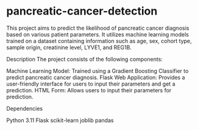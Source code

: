 # pancreatic-cancer-detection

This project aims to predict the likelihood of pancreatic cancer diagnosis based on various patient parameters. It utilizes machine learning models trained on a dataset containing information such as age, sex, cohort type, sample origin, creatinine level, LYVE1, and REG1B.

Description
The project consists of the following components:

Machine Learning Model: Trained using a Gradient Boosting Classifier to predict pancreatic cancer diagnosis.
Flask Web Application: Provides a user-friendly interface for users to input their parameters and get a prediction.
HTML Form: Allows users to input their parameters for prediction.

Dependencies

Python 3.11
Flask
scikit-learn
joblib
pandas
